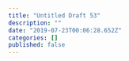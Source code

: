 ```yaml
---
title: "Untitled Draft 53"
description: ""
date: "2019-07-23T00:06:28.652Z"
categories: []
published: false
---
```



